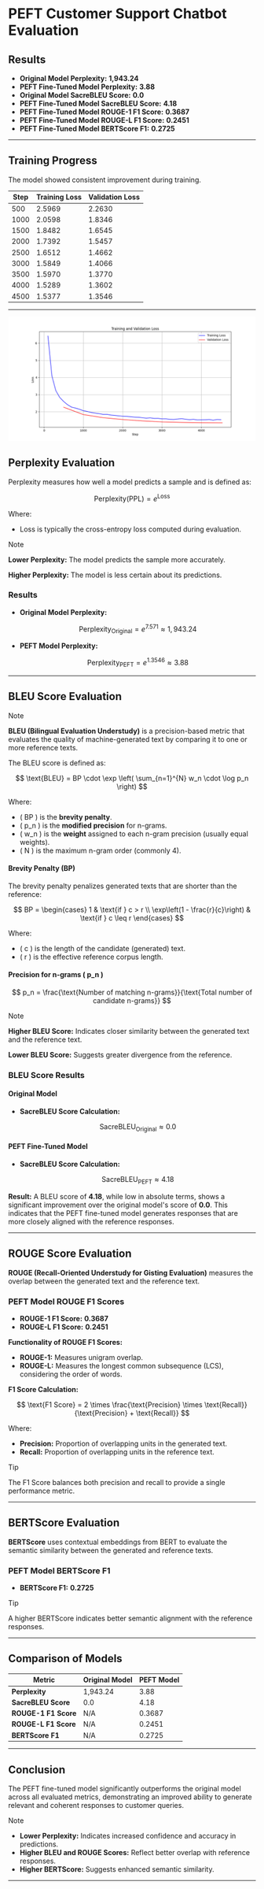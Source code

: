 # PEFT Customer Support Chatbot Evaluation

## Results

- **Original Model Perplexity:** **1,943.24**
- **PEFT Fine-Tuned Model Perplexity:** **3.88**
- **Original Model SacreBLEU Score:** **0.0**
- **PEFT Fine-Tuned Model SacreBLEU Score:** **4.18**
- **PEFT Fine-Tuned Model ROUGE-1 F1 Score:** **0.3687**
- **PEFT Fine-Tuned Model ROUGE-L F1 Score:** **0.2451**
- **PEFT Fine-Tuned Model BERTScore F1:** **0.2725**

---

## Training Progress

The model showed consistent improvement during training.

| **Step** | **Training Loss** | **Validation Loss** |
|----------|-------------------|---------------------|
| 500      | 2.5969            | 2.2630              |
| 1000     | 2.0598            | 1.8346              |
| 1500     | 1.8482            | 1.6545              |
| 2000     | 1.7392            | 1.5457              |
| 2500     | 1.6512            | 1.4662              |
| 3000     | 1.5849            | 1.4066              |
| 3500     | 1.5970            | 1.3770              |
| 4000     | 1.5289            | 1.3602              |
| 4500     | 1.5377            | 1.3546              |

---



<div style="text-align:center">
    <img src="training_and_validation_loss_plot.png" alt="Result">
</div>

## Perplexity Evaluation

Perplexity measures how well a model predicts a sample and is defined as:

$$
\text{Perplexity} (\text{PPL}) = e^{\text{Loss}}
$$

Where:

- $\text{Loss}$ is typically the cross-entropy loss computed during evaluation.

> [!NOTE]
> **Lower Perplexity:** The model predicts the sample more accurately.
>
> **Higher Perplexity:** The model is less certain about its predictions.

### Results

- **Original Model Perplexity:**

  $$
  \text{Perplexity}_{\text{Original}} = e^{7.571} \approx 1,943.24
  $$

- **PEFT Model Perplexity:**

  $$
  \text{Perplexity}_{\text{PEFT}} = e^{1.3546} \approx 3.88
  $$


---

## BLEU Score Evaluation

> [!NOTE]
> **BLEU (Bilingual Evaluation Understudy)** is a precision-based metric that evaluates the quality of machine-generated text by comparing it to one or more reference texts.

The BLEU score is defined as:

$$
\text{BLEU} = BP \cdot \exp \left( \sum_{n=1}^{N} w_n \cdot \log p_n \right)
$$

Where:

- \( BP \) is the **brevity penalty**.
- \( p_n \) is the **modified precision** for n-grams.
- \( w_n \) is the **weight** assigned to each n-gram precision (usually equal weights).
- \( N \) is the maximum n-gram order (commonly 4).

#### Brevity Penalty (BP)

The brevity penalty penalizes generated texts that are shorter than the reference:

$$
BP =
\begin{cases} 
1 & \text{if } c > r \\
\exp\left(1 - \frac{r}{c}\right) & \text{if } c \leq r 
\end{cases}
$$

Where:

- \( c \) is the length of the candidate (generated) text.
- \( r \) is the effective reference corpus length.

#### Precision for n-grams \( p_n \)

$$
p_n = \frac{\text{Number of matching n-grams}}{\text{Total number of candidate n-grams}}
$$

> [!NOTE]
> **Higher BLEU Score:** Indicates closer similarity between the generated text and the reference text.
>
> **Lower BLEU Score:** Suggests greater divergence from the reference.

### BLEU Score Results

#### Original Model

- **SacreBLEU Score Calculation:**

  $$
  \text{SacreBLEU}_{\text{Original}} \approx 0.0
  $$

#### PEFT Fine-Tuned Model

- **SacreBLEU Score Calculation:**

  $$
  \text{SacreBLEU}_{\text{PEFT}} \approx 4.18
  $$

**Result:** A BLEU score of **4.18**, while low in absolute terms, shows a significant improvement over the original model's score of **0.0**. This indicates that the PEFT fine-tuned model generates responses that are more closely aligned with the reference responses.

---

## ROUGE Score Evaluation

**ROUGE (Recall-Oriented Understudy for Gisting Evaluation)** measures the overlap between the generated text and the reference text.

### PEFT Model ROUGE F1 Scores

- **ROUGE-1 F1 Score:** **0.3687**
- **ROUGE-L F1 Score:** **0.2451**

**Functionality of ROUGE F1 Scores:**

- **ROUGE-1:** Measures unigram overlap.
- **ROUGE-L:** Measures the longest common subsequence (LCS), considering the order of words.

**F1 Score Calculation:**

$$
\text{F1 Score} = 2 \times \frac{\text{Precision} \times \text{Recall}}{\text{Precision} + \text{Recall}}
$$

Where:

- **Precision:** Proportion of overlapping units in the generated text.
- **Recall:** Proportion of overlapping units in the reference text.

> [!TIP]
> The F1 Score balances both precision and recall to provide a single performance metric.

---

## BERTScore Evaluation

**BERTScore** uses contextual embeddings from BERT to evaluate the semantic similarity between the generated and reference texts.

### PEFT Model BERTScore F1

- **BERTScore F1:** **0.2725**

> [!TIP]
> A higher BERTScore indicates better semantic alignment with the reference responses.

---

## Comparison of Models

| **Metric**           | **Original Model** | **PEFT Model** |
|----------------------|--------------------|----------------|
| **Perplexity**       | 1,943.24           | 3.88           |
| **SacreBLEU Score**  | 0.0                | 4.18           |
| **ROUGE-1 F1 Score** | N/A                | 0.3687         |
| **ROUGE-L F1 Score** | N/A                | 0.2451         |
| **BERTScore F1**     | N/A                | 0.2725         |

---

## Conclusion

The PEFT fine-tuned model significantly outperforms the original model across all evaluated metrics, demonstrating an improved ability to generate relevant and coherent responses to customer queries.

> [!NOTE]
> - **Lower Perplexity:** Indicates increased confidence and accuracy in predictions.
> - **Higher BLEU and ROUGE Scores:** Reflect better overlap with reference responses.
> - **Higher BERTScore:** Suggests enhanced semantic similarity.

---

